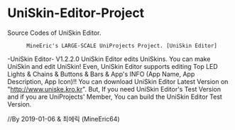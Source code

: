 # UniSkin-Editor-Project
Source Codes of UniSkin Editor.

          MineEric's LARGE-SCALE UniProjects Project. [UniSkin Editor]                  

-UniSkin Editor- V1.2.2.0
UniSkin Editor edits UniSkins. You can make UniSkin and edit UniSkin!
Even, UniSkin Editor supports editing Top LED Lights & Chains & Buttons & Bars & App's INFO (App Name, App Description, App Icon)!!
You can download UniSkin Editor Latest Version on "http://www.uniske.kro.kr".
But, If you need UniSkin Editor's Test Version and if you are UniProjects' Member, You can build the UniSkin Editor Test Version.

//By 2019-01-06 & 최에릭 (MineEric64)
